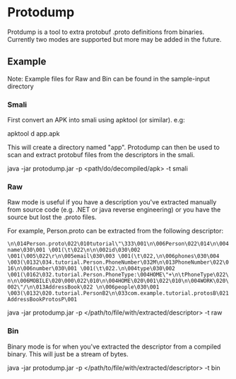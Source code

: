 # Protodump

Protdump is a tool to extra protobuf .proto definitions from binaries. Currently two modes are supported but more may be added in the future.

## Example
Note: Example files for Raw and Bin can be found in the sample-input directory

### Smali
First convert an APK into smali using apktool (or similar). e.g: 

apktool d app.apk

This will create a directory named "app". Protodump can then be used to scan and extract protobuf files from the descriptors in the smali.

java -jar protodump.jar -p <path/do/decompiled/apk> -t smali

### Raw 
Raw mode is useful if you have a description you've extracted manually from source code (e.g. .NET or java reverse engineering) or you have the source but lost the .proto files.

For example, Person.proto can be extracted from the following descriptor:

`\n\014Person.proto\022\010tutorial\"\333\001\n\006Person\022\014\n\004name\030\001 \001(\t\022\n\n\002id\030\002 \001(\005\022\r\n\005email\030\003 \001(\t\022,\n\006phones\030\004 \003(\0132\034.tutorial.Person.PhoneNumber\032M\n\013PhoneNumber\022\016\n\006number\030\001 \001(\t\022.\n\004type\030\002 \001(\0162\032.tutorial.Person.PhoneType:\004HOME\"+\n\tPhoneType\022\n\n\006MOBILE\020\000\022\010\n\004HOME\020\001\022\010\n\004WORK\020\002\"/\n\013AddressBook\022 \n\006people\030\001 \003(\0132\020.tutorial.PersonB2\n\033com.example.tutorial.protosB\021AddressBookProtosP\001`

java -jar protodump.jar -p </path/to/file/with/extracted/descriptor> -t raw

### Bin
Binary mode is for when you've extracted the descriptor from a compiled binary. This will just be a stream of bytes.

java -jar protodump.jar -p </path/to/file/with/extracted/descriptor> -t bin


